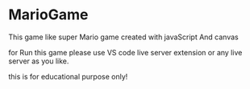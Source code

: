 # MarioGame

This game like super Mario game created with javaScript And canvas 

for Run this game please use VS code live server extension or any live server as you like.

this is for educational purpose only!
